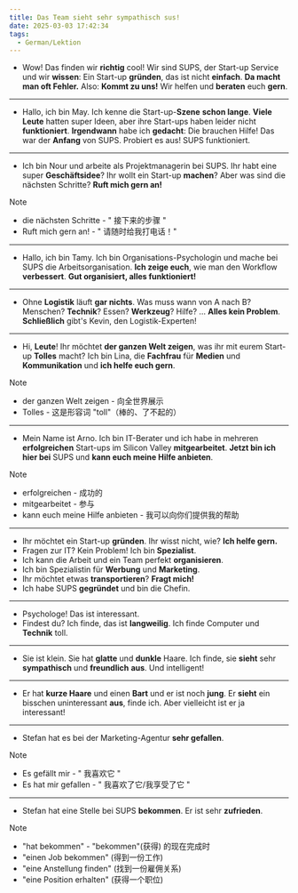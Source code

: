 ```yaml
---
title: Das Team sieht sehr sympathisch sus!
date: 2025-03-03 17:42:34
tags:
  - German/Lektion
---
```

- Wow! Das finden wir **richtig** cool! Wir sind SUPS, der Start-up Service und wir **wissen**: Ein Start-up **gründen**, das ist nicht **einfach**. **Da macht man oft Fehler.** Also: **Kommt zu uns!** Wir helfen und **beraten** euch **gern**.
---
- Hallo, ich bin May. Ich kenne die Start-up-**Szene** **schon lange**. **Viele Leute** hatten super Ideen, aber ihre Start-ups haben leider nicht **funktioniert**. **Irgendwann** habe ich **gedacht**: Die brauchen Hilfe! Das war der **Anfang** von SUPS. Probiert es aus! SUPS funktioniert.
---
- Ich bin Nour und arbeite als Projektmanagerin bei SUPS. Ihr habt eine super **Geschäftsidee**? Ihr wollt ein Start-up **machen**? Aber was sind die nächsten Schritte? **Ruft mich gern an!**

> [!NOTE]
>
> - die nächsten Schritte - " 接下来的步骤 "
> - Ruft mich gern an! - " 请随时给我打电话！"

---
- Hallo, ich bin Tamy. Ich bin Organisations-Psychologin und mache bei SUPS die Arbeitsorganisation. **Ich zeige euch**, wie man den Workflow **verbessert**. **Gut organisiert, alles funktioniert!**
---
- Ohne **Logistik** läuft **gar nichts**. Was muss wann von A nach B? Menschen? **Technik**? Essen? **Werkzeug**? Hilfe? … **Alles kein Problem**. **Schließlich** gibt's Kevin, den Logistik-Experten!
---
- Hi, **Leute**! Ihr möchtet **der ganzen Welt zeigen**, was ihr mit eurem Start-up **Tolles** macht? Ich bin Lina, die **Fachfrau** für **Medien** und **Kommunikation** und **ich helfe euch gern**.

> [!NOTE]
>
> - der ganzen Welt zeigen - 向全世界展示
> - Tolles - 这是形容词 "toll"（棒的、了不起的）

---
- Mein Name ist Arno. Ich bin IT-Berater und ich habe in mehreren **erfolgreichen** Start-ups im Silicon Valley **mitgearbeitet**. **Jetzt bin ich hier bei** SUPS und **kann euch meine Hilfe anbieten**.

> [!NOTE]
>
> - erfolgreichen - 成功的
> - mitgearbeitet - 参与
> - kann euch meine Hilfe anbieten - 我可以向你们提供我的帮助

---

- Ihr möchtet ein Start-up **gründen**. Ihr wisst nicht, wie? **Ich helfe gern.**
- Fragen zur IT? Kein Problem! Ich bin **Spezialist**.
- Ich kann die Arbeit und ein Team perfekt **organisieren**.
- Ich bin Spezialistin für **Werbung** und **Marketing**.
- Ihr möchtet etwas **transportieren**? **Fragt mich!**
- Ich habe SUPS **gegründet** und bin die Chefin.
---
- Psychologe! Das ist interessant.
- Findest du? Ich finde, das ist **langweilig**. Ich finde Computer und **Technik** toll.
---
- Sie ist klein. Sie hat **glatte** und **dunkle** Haare. Ich finde, sie **sieht** sehr **sympathisch** und **freundlich** **aus**. Und intelligent!
---
- Er hat **kurze Haare** und einen **Bart** und er ist noch **jung**. Er **sieht** ein bisschen uninteressant **aus**, finde ich. Aber vielleicht ist er ja interessant!
---
- Stefan hat es bei der Marketing-Agentur **sehr gefallen**.

> [!NOTE]
>
> - Es gefällt mir - " 我喜欢它 "
> - Es hat mir gefallen - " 我喜欢了它/我享受了它 "

---

- Stefan hat eine Stelle bei SUPS **bekommen**. Er ist sehr **zufrieden**.

> [!NOTE]
>
> - "hat bekommen" - "bekommen"(获得) 的现在完成时
> - "einen Job bekommen" (得到一份工作)
> - "eine Anstellung finden" (找到一份雇佣关系)
> - "eine Position erhalten" (获得一个职位)

